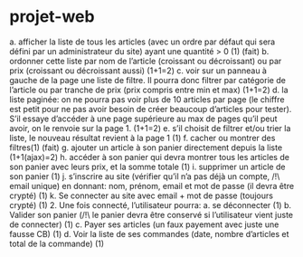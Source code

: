 # projet-web


a. afficher la liste de tous les articles (avec un ordre par défaut qui sera
défini par un administrateur du site) ayant une quantité > 0 (1) (fait)
b. ordonner cette liste par nom de l’article (croissant ou décroissant) ou
par prix (croissant ou décroissant aussi) (1+1=2)
c. voir sur un panneau à gauche de la page une liste de filtre. Il pourra
donc filtrer par catégorie de l’article ou par tranche de prix (prix
compris entre min et max) (1+1=2)
d. la liste paginée: on ne pourra pas voir plus de 10 articles par page (le
chiffre est petit pour ne pas avoir besoin de créer beaucoup d’articles
pour tester). S’il essaye d’accéder à une page supérieure au max de
pages qu’il peut avoir, on le renvoie sur la page 1. (1+1=2)
e. s’il choisit de filtrer et/ou trier la liste, le nouveau résultat revient à la
page 1 (1)
f. cacher ou montrer des filtres(1) (fait)
g. ajouter un article à son panier directement depuis la liste (1+1(ajax)=2)
h. accéder à son panier qui devra montrer tous les articles de son panier
avec leurs prix, et la somme totale (1)
i. supprimer un article de son panier (1)
j. s’inscrire au site (vérifier qu’il n’a pas déjà un compte, /!\ email unique)
en donnant: nom, prénom, email et mot de passe (il devra être crypté)
(1)
k. Se connecter au site avec email + mot de passe (toujours crypté) (1)
2. Une fois connecté, l’utilisateur pourra:
a. se déconnecter (1)
b. Valider son panier (/!\ le panier devra être conservé si l’utilisateur vient
juste de connecter) (1)
c. Payer ses articles (un faux payement avec juste une fausse CB) (1)
d. Voir la liste de ses commandes (date, nombre d’articles et total de la
commande) (1)

